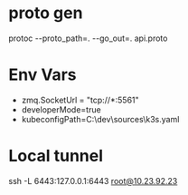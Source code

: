 # proto gen
protoc --proto_path=. --go_out=.  api.proto

# Env Vars
- zmq.SocketUrl = "tcp://*:5561"
- developerMode=true
- kubeconfigPath=C:\dev\sources\k3s.yaml

# Local tunnel
ssh -L 6443:127.0.0.1:6443 root@10.23.92.23
 